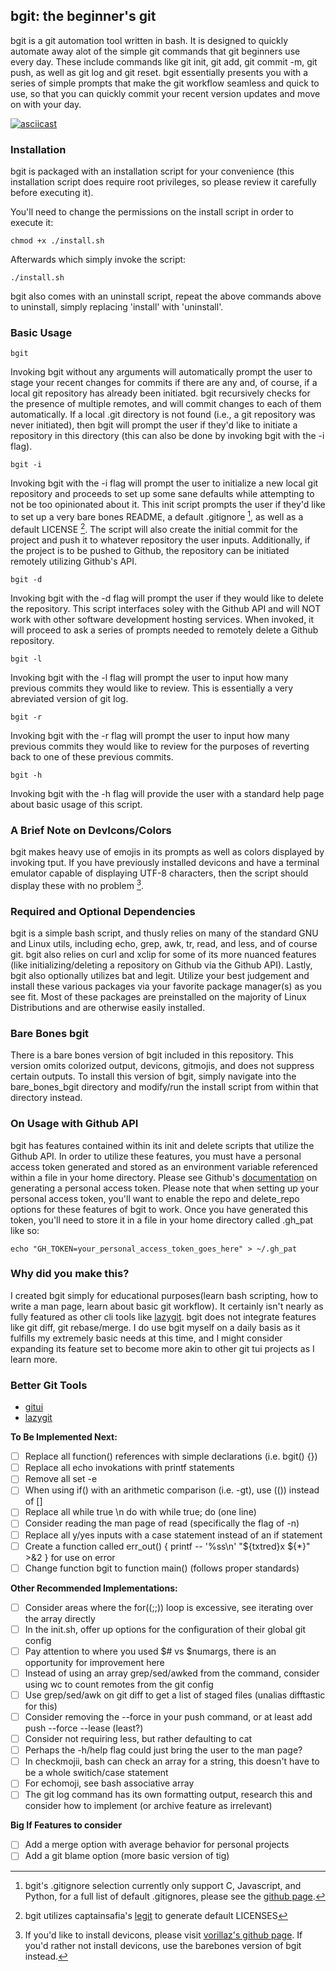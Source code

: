 ## bgit: the beginner's git

bgit is a git automation tool written in bash. It is designed to quickly automate away alot of the simple git commands that git beginners use every day. These include commands like git init, git add, git commit -m, git push, as well as git log and git reset. bgit essentially presents you with a series of simple prompts that make the git workflow seamless and quick to use, so that you can quickly commit your recent version updates and move on with your day.

[![asciicast](https://asciinema.org/a/524975.svg)](https://asciinema.org/a/524975)

### Installation

bgit is packaged with an installation script for your convenience (this installation script does require root privileges, so please review it carefully before executing it).

You'll need to change the permissions on the install script in order to execute it:

`chmod +x ./install.sh`

Afterwards which simply invoke the script:

`./install.sh`

bgit also comes with an uninstall script, repeat the above commands above to uninstall, simply replacing 'install' with 'uninstall'.

### Basic Usage

`bgit`

Invoking bgit without any arguments will automatically prompt the user to stage your recent changes for commits if there are any and, of course, if a local git repository has already been initiated. bgit recursively checks for the presence of multiple remotes, and will commit changes to each of them automatically. If a local .git directory is not found (i.e., a git repository was never initiated), then bgit will prompt the user if they'd like to initiate a repository in this directory (this can also be done by invoking bgit with the -i flag).

`bgit -i`

Invoking bgit with the -i flag will prompt the user to initialize a new local git repository and proceeds to set up some sane defaults while attempting to not be too opinionated about it. This init script prompts the user if they'd like to set up a very bare bones README, a default .gitignore [^1], as well as a default LICENSE [^2]. The script will also create the initial commit for the project and push it to whatever repository the user inputs. Additionally, if the project is to be pushed to Github, the repository can be initiated remotely utilizing Github's API.

`bgit -d`

Invoking bgit with the -d flag will prompt the user if they would like to delete the repository. This script interfaces soley with the Github API and will NOT work with other software development hosting services. When invoked, it will proceed to ask a series of prompts needed to remotely delete a Github repository.

`bgit -l`

Invoking bgit with the -l flag will prompt the user to input how many previous commits they would like to review. This is essentially a very abreviated version of git log.

`bgit -r`

Invoking bgit with the -r flag will prompt the user to input how many previous commits they would like to review for the purposes of reverting back to one of these previous commits.

`bgit -h`

Invoking bgit with the -h flag will provide the user with a standard help page about basic usage of this script.

### A Brief Note on DevIcons/Colors

bgit makes heavy use of emojis in its prompts as well as colors displayed by invoking tput. If you have previously installed devicons and have a terminal emulator capable of displaying UTF-8 characters, then the script should display these with no problem [^3].

### Required and Optional Dependencies

bgit is a simple bash script, and thusly relies on many of the standard GNU and Linux utils, including echo, grep, awk, tr, read, and less, and of course git. bgit also relies on curl and xclip for some of its more nuanced features (like initializing/deleting a repository on Github via the Github API). Lastly, bgit also optionally utilizes bat and legit. Utilize your best judgement and install these various packages via your favorite package manager(s) as you see fit. Most of these packages are preinstalled on the majority of Linux Distributions and are otherwise easily installed.

### Bare Bones bgit

There is a bare bones version of bgit included in this repository. This version omits colorized output, devicons, gitmojis, and does not suppress certain outputs. To install this version of bgit, simply navigate into the bare_bones_bgit directory and modify/run the install script from within that directory instead.

### On Usage with Github API

bgit has features contained within its init and delete scripts that utilize the Github API. In order to utilize these features, you must have a personal access token generated and stored as an environment variable referenced within a file in your home directory. Please see Github's [documentation](https://docs.github.com/en/authentication/keeping-your-account-and-data-secure/creating-a-personal-access-token) on generating a personal access token. Please note that when setting up your personal access token, you'll want to enable the repo and delete_repo options for these features of bgit to work. Once you have generated this token, you'll need to store it in a file in your home directory called .gh_pat like so:

`echo "GH_TOKEN=your_personal_access_token_goes_here" > ~/.gh_pat`

### Why did you make this?

I created bgit simply for educational purposes(learn bash scripting, how to write a man page, learn about basic git workflow). It certainly isn't nearly as fully featured as other cli tools like [lazygit](https://github.com/jesseduffield/lazygit). bgit does not integrate features like git diff, git rebase/merge. I do use bgit myself on a daily basis as it fulfills my extremely basic needs at this time, and I might consider expanding its feature set to become more akin to other git tui projects as I learn more.

### Better Git Tools

- [gitui](https://github.com/Extrawurst/gitui)
- [lazygit](https://github.com/jesseduffield/lazygit)

__To Be Implemented Next:__

 - [ ] Replace all function() references with simple declarations (i.e. bgit() {})
 - [ ] Replace all echo invokations with printf statements
 - [ ] Remove all set -e
 - [ ] When using if() with an arithmetic comparison (i.e. -gt), use (()) instead of []
 - [ ] Replace all while true \n do with while true; do (one line)
 - [ ] Consider reading the man page of read (specifically the flag of -n)
 - [ ] Replace all y/yes inputs with a case statement instead of an if statement
 - [ ] Create a function called err_out() { printf -- '%ss\n' "${txtred}x ${*}" >&2 } for use on error
 - [ ] Change function bgit to function main() (follows proper standards)

__Other Recommended Implementations:__

- [ ] Consider areas where the for((;;)) loop is excessive, see iterating over the array directly
- [ ] In the init.sh, offer up options for the configuration of their global git config
- [ ] Pay attention to where you used $# vs $numargs, there is an opportunity for improvement here
- [ ] Instead of using an array grep/sed/awked from the command, consider using wc to count remotes from the git config
- [ ] Use grep/sed/awk on git diff to get a list of staged files (unalias difftastic for this)
- [ ] Consider removing the --force in your push command, or at least add push --force --lease (least?)
- [ ] Consider not requiring less, but rather defaulting to cat
- [ ] Perhaps the -h/help flag could just bring the user to the man page?
- [ ] In checkmojii, bash can check an array for a string, this doesn't have to be a whole switich/case statement
- [ ] For echomoji, see bash associative array
- [ ] The git log command has its own formatting output, research this and consider how to implement (or archive feature as irrelevant)

__Big If Features to consider__
- [ ] Add a merge option with average behavior for personal projects
- [ ] Add a git blame option (more basic version of tig)

[^1]: bgit's .gitignore selection currently only support C, Javascript, and Python, for a full list of default .gitignores, please see the [github page](https://github.com/github/gitignore).

[^2]: bgit utilizes captainsafia's [legit](https://github.com/captainsafia/legit) to generate default LICENSES

[^3]: If you'd like to install devicons, please visit [vorillaz's github page](https://github.com/vorillaz/devicons). If you'd rather not install devicons, use the barebones version of bgit instead.
